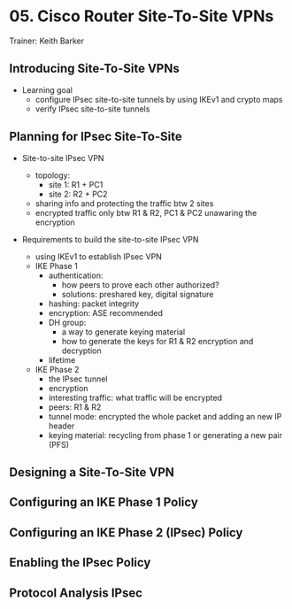 # 05. Cisco Router Site-To-Site VPNs

Trainer: Keith Barker


## Introducing Site-To-Site VPNs

- Learning goal
  - configure IPsec site-to-site tunnels by using IKEv1 and crypto maps
  - verify IPsec site-to-site tunnels


## Planning for IPsec Site-To-Site

- Site-to-site IPsec VPN
  - topology:
    - site 1: R1 + PC1
    - site 2: R2 + PC2
  - sharing info and protecting the traffic btw 2 sites
  - encrypted traffic only btw R1 & R2, PC1 & PC2 unawaring the encryption


- Requirements to build the site-to-site IPsec VPN
  - using IKEv1 to establish IPsec VPN
  - IKE Phase 1
    - authentication:
      - how peers to prove each other authorized?
      - solutions: preshared key, digital signature
    - hashing: packet integrity
    - encryption: ASE recommended
    - DH group:
      - a way to generate keying material
      - how to generate the keys for R1 & R2 encryption and decryption
    - lifetime
  - IKE Phase 2
    - the IPsec tunnel
    - encryption
    - interesting traffic: what traffic will be encrypted
    - peers: R1 & R2
    - tunnel mode: encrypted the whole packet and adding an new IP header
    - keying material: recycling from phase 1 or generating a new pair (PFS)


## Designing a Site-To-Site VPN




## Configuring an IKE Phase 1 Policy




## Configuring an IKE Phase 2 (IPsec) Policy




## Enabling the IPsec Policy




## Protocol Analysis IPsec






